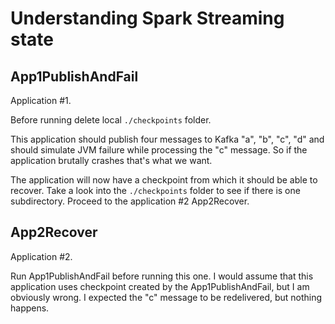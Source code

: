 # Understanding Spark Streaming state

## App1PublishAndFail

Application #1.
  
Before running delete local `./checkpoints` folder.

This application should publish four messages to Kafka "a", "b", "c", "d" and should simulate JVM failure while
processing the "c" message. So if the application brutally crashes that's what we want.

The application will now have a checkpoint from which it should be able to recover. Take a look into the
`./checkpoints` folder to see if there is one subdirectory. Proceed to the application #2 App2Recover.

## App2Recover

Application #2.

Run App1PublishAndFail before running this one. I would assume that this application uses checkpoint created by
the App1PublishAndFail, but I am obviously wrong. I expected the "c" message to be redelivered, but nothing happens.